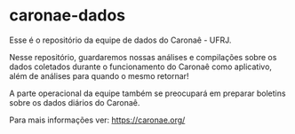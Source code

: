 # caronae-dados
Esse é o repositório da equipe de dados do Caronaê - UFRJ.

Nesse repositório, guardaremos nossas análises e compilações sobre os dados coletados durante o funcionamento do Caronaê como aplicativo, além de análises para quando o mesmo retornar!

A parte operacional da equipe também se preocupará em preparar boletins sobre os dados diários do Caronaê.

Para mais informações ver: https://caronae.org/